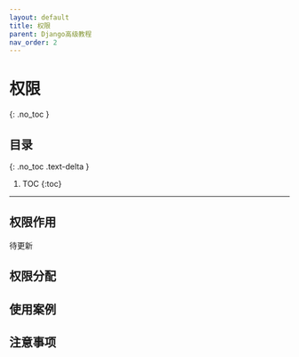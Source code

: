 ```yaml
---
layout: default
title: 权限
parent: Django高级教程
nav_order: 2
---
```


# 权限
{: .no_toc }

## 目录
{: .no_toc .text-delta }

1. TOC
{:toc}

---

## 权限作用

待更新

## 权限分配

## 使用案例

## 注意事项

